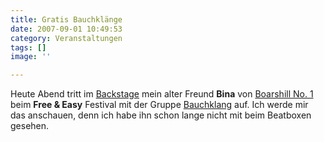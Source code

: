```yaml
---
title: Gratis Bauchklänge
date: 2007-09-01 10:49:53
category: Veranstaltungen
tags: []
image: ''

---
```


Heute Abend tritt im [Backstage](http://www.backstage089.de) mein alter Freund **Bina** von [Boarshill No. 1](http://www.myspace.com/boarshillno1) beim **Free & Easy** Festival mit der Gruppe [Bauchklang](http://www.myspace.com/bauchklang) auf. Ich werde mir das anschauen, denn ich habe ihn schon lange nicht mit beim Beatboxen gesehen.

